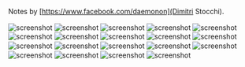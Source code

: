 Notes by [https://www.facebook.com/daemonon](Dimitri Stocchi).

<img src="https://github.com/dkandalov/drum-lessons-notes/blob/master/1.jpg?raw=true" alt="screenshot" title="screenshot" align="center"/>

<img src="https://github.com/dkandalov/drum-lessons-notes/blob/master/2.jpg?raw=true" alt="screenshot" title="screenshot" align="center"/>

<img src="https://github.com/dkandalov/drum-lessons-notes/blob/master/2%2B.jpg?raw=true" alt="screenshot" title="screenshot" align="center"/>

<img src="https://github.com/dkandalov/drum-lessons-notes/blob/master/3.jpg?raw=true" alt="screenshot" title="screenshot" align="center"/>

<img src="https://github.com/dkandalov/drum-lessons-notes/blob/master/4.jpg?raw=true" alt="screenshot" title="screenshot" align="center"/>

<img src="https://github.com/dkandalov/drum-lessons-notes/blob/master/4%2B.jpg?raw=true" alt="screenshot" title="screenshot" align="center"/>

<img src="https://github.com/dkandalov/drum-lessons-notes/blob/master/5.jpg?raw=true" alt="screenshot" title="screenshot" align="center"/>

<img src="https://github.com/dkandalov/drum-lessons-notes/blob/master/6.jpg?raw=true" alt="screenshot" title="screenshot" align="center"/>

<img src="https://github.com/dkandalov/drum-lessons-notes/blob/master/6%2B.jpg?raw=true" alt="screenshot" title="screenshot" align="center"/>

<img src="https://github.com/dkandalov/drum-lessons-notes/blob/master/7.jpg?raw=true" alt="screenshot" title="screenshot" align="center"/>

<img src="https://github.com/dkandalov/drum-lessons-notes/blob/master/7%2B.jpg?raw=true" alt="screenshot" title="screenshot" align="center"/>

<img src="https://github.com/dkandalov/drum-lessons-notes/blob/master/8.jpg?raw=true" alt="screenshot" title="screenshot" align="center"/>

<img src="https://github.com/dkandalov/drum-lessons-notes/blob/master/8%2B.jpg?raw=true" alt="screenshot" title="screenshot" align="center"/>

<img src="https://github.com/dkandalov/drum-lessons-notes/blob/master/9.jpg?raw=true" alt="screenshot" title="screenshot" align="center"/>

<img src="https://github.com/dkandalov/drum-lessons-notes/blob/master/9%2B.jpg?raw=true" alt="screenshot" title="screenshot" align="center"/>

<img src="https://github.com/dkandalov/drum-lessons-notes/blob/master/10.jpg?raw=true" alt="screenshot" title="screenshot" align="center"/>

<img src="https://github.com/dkandalov/drum-lessons-notes/blob/master/10%2B.jpg?raw=true" alt="screenshot" title="screenshot" align="center"/>

<img src="https://github.com/dkandalov/drum-lessons-notes/blob/master/11.jpg?raw=true" alt="screenshot" title="screenshot" align="center"/>

<img src="https://github.com/dkandalov/drum-lessons-notes/blob/master/11%2B.jpg?raw=true" alt="screenshot" title="screenshot" align="center"/>